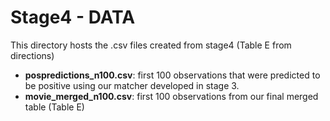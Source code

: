 # Stage4 - DATA

This directory hosts the .csv files created from stage4 (Table E from
directions)

- **pospredictions_n100.csv**: first 100 observations that were predicted to be  positive using our matcher developed in stage 3.
- **movie_merged_n100.csv**: first 100 observations from our final merged table  (Table E)
